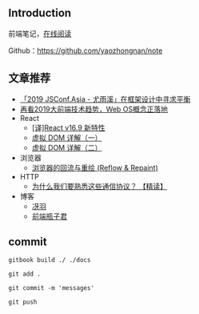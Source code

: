## Introduction

前端笔记，[在线阅读](https://yaozhongnan.github.io/note/)

Github：<https://github.com/yaozhongnan/note>

## 文章推荐

+ [「2019 JSConf.Asia - 尤雨溪」在框架设计中寻求平衡](<https://zhuanlan.zhihu.com/p/76622839>)
+ [再看2019大前端技术趋势，Web OS概念正落地](<https://developer.aliyun.com/article/711504>)
+ React
  + [[译]React v16.9 新特性](<https://segmentfault.com/a/1190000020074818>)
  + [虚拟 DOM 详解（一）](<https://segmentfault.com/a/1190000019992100>)
  + [虚拟 DOM 详解（二）](<https://segmentfault.com/a/1190000020067208>)
+ 浏览器
  + [浏览器的回流与重绘 (Reflow & Repaint)](<https://juejin.im/post/5a9923e9518825558251c96a>)
+ HTTP
  + [ 为什么我们要熟悉这些通信协议？ 【精读】](<https://segmentfault.com/a/1190000019891825>)
+ 博客
  	+ [冴羽](<https://github.com/mqyqingfeng/Blog>)
    + [前端瓶子君](<https://github.com/sisterAn/blog>)

## commit

```shell
gitbook build ./ ./docs

git add .

git commit -m 'messages'

git push
```

